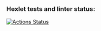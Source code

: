 ### Hexlet tests and linter status:
[![Actions Status](https://github.com/SevaErshov/python-project-lvl3/workflows/hexlet-check/badge.svg)](https://github.com/SevaErshov/python-project-lvl3/actions)